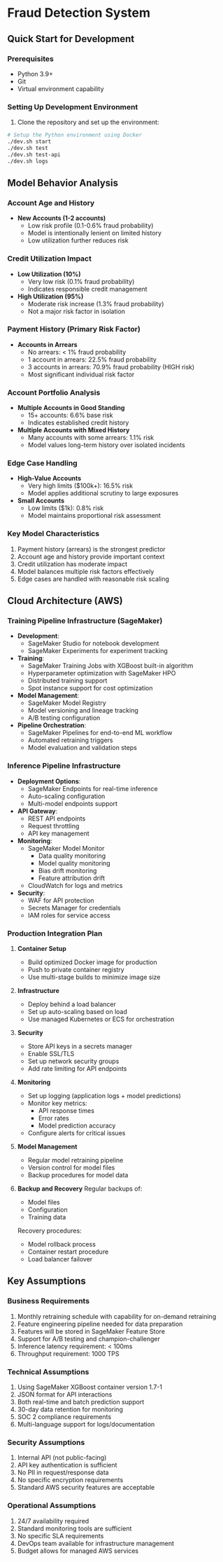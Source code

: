# Fraud Detection System

## Quick Start for Development

### Prerequisites
- Python 3.9+
- Git
- Virtual environment capability

### Setting Up Development Environment
1. Clone the repository and set up the environment:
```bash
# Setup the Python environment using Docker
./dev.sh start
./dev.sh test
./dev.sh test-api
./dev.sh logs
```
## Model Behavior Analysis

### Account Age and History
- **New Accounts (1-2 accounts)**
  - Low risk profile (0.1-0.6% fraud probability)
  - Model is intentionally lenient on limited history
  - Low utilization further reduces risk

### Credit Utilization Impact
- **Low Utilization (10%)**
  - Very low risk (0.1% fraud probability)
  - Indicates responsible credit management
- **High Utilization (95%)**
  - Moderate risk increase (1.3% fraud probability)
  - Not a major risk factor in isolation

### Payment History (Primary Risk Factor)
- **Accounts in Arrears**
  - No arrears: < 1% fraud probability
  - 1 account in arrears: 22.5% fraud probability
  - 3 accounts in arrears: 70.9% fraud probability (HIGH risk)
  - Most significant individual risk factor

### Account Portfolio Analysis
- **Multiple Accounts in Good Standing**
  - 15+ accounts: 6.6% base risk
  - Indicates established credit history
- **Multiple Accounts with Mixed History**
  - Many accounts with some arrears: 1.1% risk
  - Model values long-term history over isolated incidents

### Edge Case Handling
- **High-Value Accounts**
  - Very high limits ($100k+): 16.5% risk
  - Model applies additional scrutiny to large exposures
- **Small Accounts**
  - Low limits ($1k): 0.8% risk
  - Model maintains proportional risk assessment

### Key Model Characteristics
1. Payment history (arrears) is the strongest predictor
2. Account age and history provide important context
3. Credit utilization has moderate impact
4. Model balances multiple risk factors effectively
5. Edge cases are handled with reasonable risk scaling

## Cloud Architecture (AWS)
### Training Pipeline Infrastructure (SageMaker)
- **Development**: 
  - SageMaker Studio for notebook development
  - SageMaker Experiments for experiment tracking
- **Training**:
  - SageMaker Training Jobs with XGBoost built-in algorithm
  - Hyperparameter optimization with SageMaker HPO
  - Distributed training support
  - Spot instance support for cost optimization
- **Model Management**:
  - SageMaker Model Registry
  - Model versioning and lineage tracking
  - A/B testing configuration
- **Pipeline Orchestration**:
  - SageMaker Pipelines for end-to-end ML workflow
  - Automated retraining triggers
  - Model evaluation and validation steps

### Inference Pipeline Infrastructure
- **Deployment Options**:
  - SageMaker Endpoints for real-time inference
  - Auto-scaling configuration
  - Multi-model endpoints support
- **API Gateway**:
  - REST API endpoints
  - Request throttling
  - API key management
- **Monitoring**:
  - SageMaker Model Monitor
    - Data quality monitoring
    - Model quality monitoring
    - Bias drift monitoring
    - Feature attribution drift
  - CloudWatch for logs and metrics
- **Security**:
  - WAF for API protection
  - Secrets Manager for credentials
  - IAM roles for service access

### Production Integration Plan

1. **Container Setup**
   - Build optimized Docker image for production
   - Push to private container registry
   - Use multi-stage builds to minimize image size

2. **Infrastructure**
   - Deploy behind a load balancer
   - Set up auto-scaling based on load
   - Use managed Kubernetes or ECS for orchestration

3. **Security**
   - Store API keys in a secrets manager
   - Enable SSL/TLS
   - Set up network security groups
   - Add rate limiting for API endpoints

4. **Monitoring**
   - Set up logging (application logs + model predictions)
   - Monitor key metrics:
     - API response times
     - Error rates
     - Model prediction accuracy
   - Configure alerts for critical issues

5. **Model Management**
   - Regular model retraining pipeline
   - Version control for model files
   - Backup procedures for model data

6.  **Backup and Recovery**
   Regular backups of:
     - Model files
     - Configuration
     - Training data
  
    Recovery procedures:
     - Model rollback process
     - Container restart procedure
     - Load balancer failover

## Key Assumptions

### Business Requirements
1. Monthly retraining schedule with capability for on-demand retraining
2. Feature engineering pipeline needed for data preparation
3. Features will be stored in SageMaker Feature Store
4. Support for A/B testing and champion-challenger
5. Inference latency requirement: < 100ms
6. Throughput requirement: 1000 TPS

### Technical Assumptions
1. Using SageMaker XGBoost container version 1.7-1
2. JSON format for API interactions
3. Both real-time and batch prediction support
4. 30-day data retention for monitoring
5. SOC 2 compliance requirements
6. Multi-language support for logs/documentation

### Security Assumptions
1. Internal API (not public-facing)
2. API key authentication is sufficient
3. No PII in request/response data
4. No specific encryption requirements
5. Standard AWS security features are acceptable

### Operational Assumptions
1. 24/7 availability required
2. Standard monitoring tools are sufficient
3. No specific SLA requirements
4. DevOps team available for infrastructure management
5. Budget allows for managed AWS services
